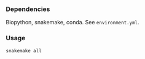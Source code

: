 ### Dependencies
Biopython, snakemake, conda. See `environment.yml`.

### Usage
```
snakemake all
```